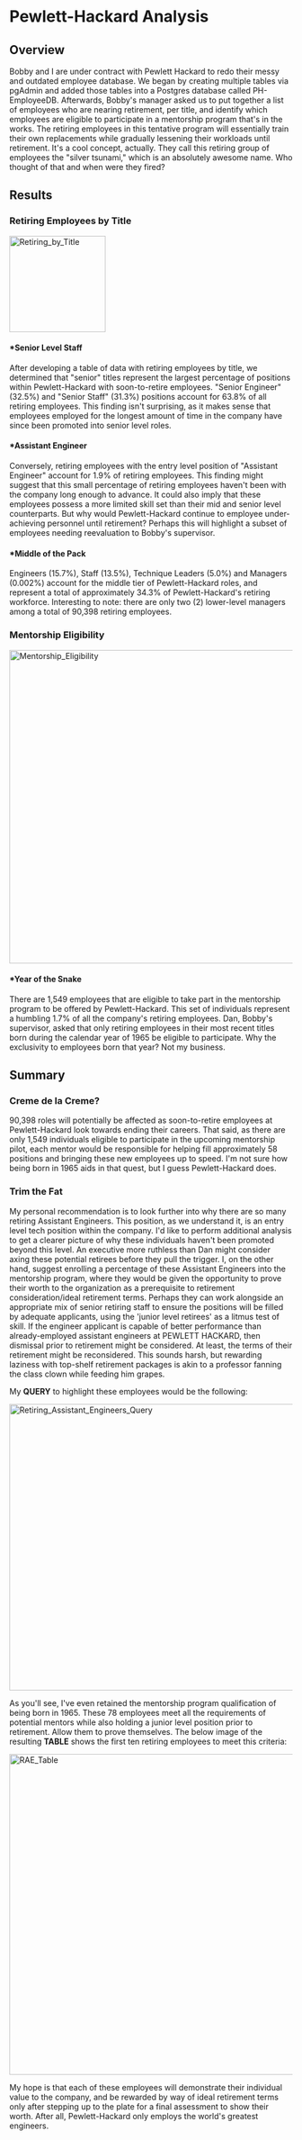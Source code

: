 # Pewlett-Hackard Analysis

## Overview

Bobby and I are under contract with Pewlett Hackard to redo their messy and outdated employee database. We began by creating multiple tables via pgAdmin and added those tables into a Postgres database called PH-EmployeeDB. Afterwards, Bobby's manager asked us to put together a list of employees who are nearing retirement, per title, and identify which employees are eligible to participate in a mentorship program that's in the works. The retiring employees in this tentative program will essentially train their own replacements while gradually lessening their workloads until retirement. It's a cool concept, actually. They call this retiring group of employees the "silver tsunami," which is an absolutely awesome name. Who thought of that and when were they fired?

## Results

### Retiring Employees by Title

<img width="171" alt="Retiring_by_Title" src="https://user-images.githubusercontent.com/92264929/145722305-b89e91f3-b5c2-4f8e-9862-3a247c25f974.png"> 

#### *Senior Level Staff

After developing a table of data with retiring employees by title, we determined that "senior" titles represent the largest percentage of positions within Pewlett-Hackard with soon-to-retire employees. "Senior Engineer" (32.5%) and "Senior Staff" (31.3%) positions account for 63.8% of all retiring employees. This finding isn't surprising, as it makes sense that employees employed for the longest amount of time in the company have since been promoted into senior level roles.

#### *Assistant Engineer

Conversely, retiring employees with the entry level position of "Assistant Engineer" account for 1.9% of retiring employees. This finding might suggest that this small percentage of retiring employees haven't been with the company long enough to advance. It could also imply that these employees possess a more limited skill set than their mid and senior level counterparts. But why would Pewlett-Hackard continue to employee under-achieving personnel until retirement? Perhaps this will highlight a subset of employees needing reevaluation to Bobby's supervisor.

#### *Middle of the Pack

Engineers (15.7%), Staff (13.5%), Technique Leaders (5.0%) and Managers (0.002%) account for the middle tier of Pewlett-Hackard roles, and represent a total of approximately 34.3% of Pewlett-Hackard's retiring workforce. Interesting to note: there are only two (2) lower-level managers among a total of 90,398 retiring employees.

### Mentorship Eligibility

<img width="557" alt="Mentorship_Eligibility" src="https://user-images.githubusercontent.com/92264929/145729071-4ff96561-68c2-44e4-b0d8-62e63d43ff4b.png">

#### *Year of the Snake

There are 1,549 employees that are eligible to take part in the mentorship program to be offered by Pewlett-Hackard. This set of individuals represent a humbling 1.7% of all the company's retiring employees. Dan, Bobby's supervisor, asked that only retiring employees in their most recent titles born during the calendar year of 1965 be eligible to participate. Why the exclusivity to employees born that year? Not my business.

## Summary

### Creme de la Creme?

90,398 roles will potentially be affected as soon-to-retire employees at Pewlett-Hackard look towards ending their careers. That said, as there are only 1,549 individuals eligible to participate in the upcoming mentorship pilot, each mentor would be responsible for helping fill approximately 58 positions and bringing these new employees up to speed. I'm not sure how being born in 1965 aids in that quest, but I guess Pewlett-Hackard does.

### Trim the Fat

My personal recommendation is to look further into why there are so many retiring Assistant Engineers. This position, as we understand it, is an entry level tech position within the company. I'd like to perform additional analysis to get a clearer picture of why these individuals haven't been promoted beyond this level. An executive more ruthless than Dan might consider axing these potential retirees before they pull the trigger. I, on the other hand, suggest enrolling a percentage of these Assistant Engineers into the mentorship program, where they would be given the opportunity to prove their worth to the organization as a prerequisite to retirement consideration/ideal retirement terms. Perhaps they can work alongside an appropriate mix of senior retiring staff to ensure the positions will be filled by adequate applicants, using the 'junior level retirees' as a litmus test of skill. If the engineer applicant is capable of better performance than already-employed assistant engineers at PEWLETT HACKARD, then dismissal prior to retirement might be considered. At least, the terms of their retirement might be reconsidered. This sounds harsh, but rewarding laziness with top-shelf retirement packages is akin to a professor fanning the class clown while feeding him grapes.

My **QUERY** to highlight these employees would be the following:

<img width="509" alt="Retiring_Assistant_Engineers_Query" src="https://user-images.githubusercontent.com/92264929/145725631-4727d256-f5aa-457e-9e19-129a1e351a3d.png">

As you'll see, I've even retained the mentorship program qualification of being born in 1965. These 78 employees meet all the requirements of potential mentors while also holding a junior level position prior to retirement. Allow them to prove themselves. The below image of the resulting **TABLE** shows the first ten retiring employees to meet this criteria:

<img width="570" alt="RAE_Table" src="https://user-images.githubusercontent.com/92264929/145725707-e4760485-d775-4727-83b5-e17003da5c1e.png">

My hope is that each of these employees will demonstrate their individual value to the company, and be rewarded by way of ideal retirement terms only after stepping up to the plate for a final assessment to show their worth. After all, Pewlett-Hackard only employs the world's greatest engineers.
